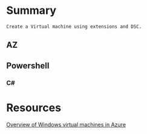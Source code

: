 # Summary
    Create a Virtual machine using extensions and DSC.
## AZ
## Powershell
### C#

# Resources
[Overview of Windows virtual machines in Azure](https://docs.microsoft.com/en-us/azure/virtual-machines/windows/overview)
